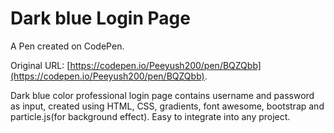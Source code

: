 # Dark blue Login Page

A Pen created on CodePen.

Original URL: [https://codepen.io/Peeyush200/pen/BQZQbb](https://codepen.io/Peeyush200/pen/BQZQbb).

Dark blue color professional login page contains username and password as input, created using HTML, CSS, gradients, font awesome, bootstrap and particle.js(for background effect). Easy to integrate into any project.